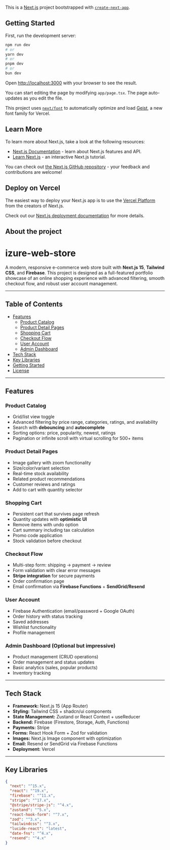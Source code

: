 This is a [Next.js](https://nextjs.org) project bootstrapped with [`create-next-app`](https://nextjs.org/docs/app/api-reference/cli/create-next-app).

## Getting Started

First, run the development server:

```bash
npm run dev
# or
yarn dev
# or
pnpm dev
# or
bun dev
```

Open [http://localhost:3000](http://localhost:3000) with your browser to see the result.

You can start editing the page by modifying `app/page.tsx`. The page auto-updates as you edit the file.

This project uses [`next/font`](https://nextjs.org/docs/app/building-your-application/optimizing/fonts) to automatically optimize and load [Geist](https://vercel.com/font), a new font family for Vercel.

## Learn More

To learn more about Next.js, take a look at the following resources:

- [Next.js Documentation](https://nextjs.org/docs) - learn about Next.js features and API.
- [Learn Next.js](https://nextjs.org/learn) - an interactive Next.js tutorial.

You can check out [the Next.js GitHub repository](https://github.com/vercel/next.js) - your feedback and contributions are welcome!

## Deploy on Vercel

The easiest way to deploy your Next.js app is to use the [Vercel Platform](https://vercel.com/new?utm_medium=default-template&filter=next.js&utm_source=create-next-app&utm_campaign=create-next-app-readme) from the creators of Next.js.

Check out our [Next.js deployment documentation](https://nextjs.org/docs/app/building-your-application/deploying) for more details.



## About the project

# izure-web-store

A modern, responsive e-commerce web store built with **Next.js 15**, **Tailwind CSS**, and **Firebase**. This project is designed as a full-featured portfolio showcase of an online shopping experience with advanced filtering, smooth checkout flow, and robust user account management.

---

## Table of Contents

- [Features](#features)  
  - [Product Catalog](#product-catalog)  
  - [Product Detail Pages](#product-detail-pages)  
  - [Shopping Cart](#shopping-cart)  
  - [Checkout Flow](#checkout-flow)  
  - [User Account](#user-account)  
  - [Admin Dashboard](#admin-dashboard-optional)  
- [Tech Stack](#tech-stack)  
- [Key Libraries](#key-libraries)  
- [Getting Started](#getting-started)  
- [License](#license)  

---

## Features

### Product Catalog
- Grid/list view toggle  
- Advanced filtering by price range, categories, ratings, and availability  
- Search with **debouncing** and **autocomplete**  
- Sorting options: price, popularity, newest, ratings  
- Pagination or infinite scroll with virtual scrolling for 500+ items  

### Product Detail Pages
- Image gallery with zoom functionality  
- Size/color/variant selection  
- Real-time stock availability  
- Related product recommendations  
- Customer reviews and ratings  
- Add to cart with quantity selector  

### Shopping Cart
- Persistent cart that survives page refresh  
- Quantity updates with **optimistic UI**  
- Remove items with undo option  
- Cart summary including tax calculation  
- Promo code application  
- Stock validation before checkout  

### Checkout Flow
- Multi-step form: shipping → payment → review  
- Form validation with clear error messages  
- **Stripe integration** for secure payments  
- Order confirmation page  
- Email confirmation via **Firebase Functions** + **SendGrid/Resend**  

### User Account
- Firebase Authentication (email/password + Google OAuth)  
- Order history with status tracking  
- Saved addresses  
- Wishlist functionality  
- Profile management  

### Admin Dashboard (Optional but impressive)
- Product management (CRUD operations)  
- Order management and status updates  
- Basic analytics (sales, popular products)  
- Inventory tracking  

---

## Tech Stack
- **Framework:** Next.js 15 (App Router)  
- **Styling:** Tailwind CSS + shadcn/ui components  
- **State Management:** Zustand or React Context + useReducer  
- **Backend:** Firebase (Firestore, Storage, Auth, Functions)  
- **Payments:** Stripe  
- **Forms:** React Hook Form + Zod for validation  
- **Images:** Next.js Image component with optimization  
- **Email:** Resend or SendGrid via Firebase Functions  
- **Deployment:** Vercel  

---

## Key Libraries
```json
{
  "next": "^15.x",
  "react": "^19.x",
  "firebase": "^11.x",
  "stripe": "^17.x",
  "@stripe/stripe-js": "^4.x",
  "zustand": "^5.x",
  "react-hook-form": "^7.x",
  "zod": "^3.x",
  "tailwindcss": "^3.x",
  "lucide-react": "latest",
  "date-fns": "^4.x",
  "resend": "^4.x"
}

